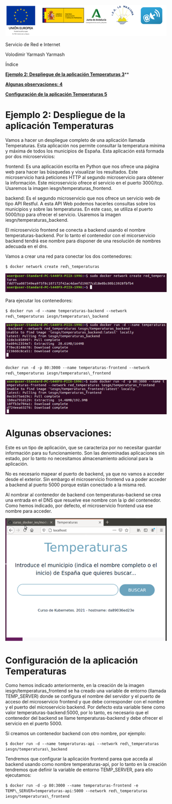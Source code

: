 ﻿![ref1]


Servicio de Red e Internet



Volodimir Yarmash Yarmash












Índice

[**Ejemplo 2: Despliegue de la aplicación Temperaturas	3**](#_ace4f1kpv0o6)**

[**Algunas observaciones:	4**](#_16pdp0v10x6)

[**Configuración de la aplicación Temperaturas	5**](#_mrxdhqea3znb)



















# <a name="_ace4f1kpv0o6"></a>Ejemplo 2: Despliegue de la aplicación Temperaturas
Vamos a hacer un despliegue completo de una aplicación llamada Temperaturas. Esta aplicación nos permite consultar la temperatura mínima y máxima de todos los municipios de España. Esta aplicación está formada por dos microservicios:

frontend: Es una aplicación escrita en Python que nos ofrece una página web para hacer las búsquedas y visualizar los resultados. Este microservicio hará peticiones HTTP al segundo microservicio para obtener la información. Este microservicio ofrece el servicio en el puerto 3000/tcp. Usaremos la imagen iesgn/temperaturas\_frontend.

backend: Es el segundo microservicio que nos ofrece un servicio web de tipo API Restful. A esta API Web podemos hacerles consultas sobre los municipios y sobre las temperaturas. En este caso, se utiliza el puerto 5000/tcp para ofrecer el servicio. Usaremos la imagen iesgn/temperaturas\_backend.

El microservicio frontend se conecta a backend usando el nombre temperaturas-backend. Por lo tanto el contenedor con el micorservicio backend tendrá ese nombre para disponer de una resolución de nombres adecuada en el dns.

Vamos a crear una red para conectar los dos contenedores:

`$ docker network create red\_temperaturas`

![](Aspose.Words.cf22fb95-c5be-4813-bf42-e194d9e5390d.002.png)

Para ejecutar los contenedores:

`$ docker run -d --name temperaturas-backend --network red\_temperaturas iesgn/temperaturas\_backend `

![](Aspose.Words.cf22fb95-c5be-4813-bf42-e194d9e5390d.003.png)

`docker run -d -p 80:3000 --name temperaturas-frontend --network red\_temperaturas iesgn/temperaturas\_frontend`

![](Aspose.Words.cf22fb95-c5be-4813-bf42-e194d9e5390d.004.png)

# <a name="_16pdp0v10x6"></a>Algunas observaciones:

Este es un tipo de aplicación, que se caracteriza por no necesitar guardar información para su funcionamiento. Son las denominadas aplicaciones sin estado, por lo tanto no necesitamos almacenamiento adicional para la aplicación.

No es necesario mapear el puerto de backend, ya que no vamos a acceder desde el exterior. Sin embargo el microservicio frontend va a poder acceder a backend al puerto 5000 porque están conectado a la misma red.

Al nombrar al contenedor de backend con temperaturas-backend se crea una entrada en el DNS que resuelve ese nombre con la ip del contenedor. Como hemos indicado, por defecto, el microservicio frontend usa ese nombre para acceder.

![](Aspose.Words.cf22fb95-c5be-4813-bf42-e194d9e5390d.005.png)
# <a name="_mrxdhqea3znb"></a>Configuración de la aplicación Temperaturas
Como hemos indicado anteriormente, en la creación de la imagen iesgn/temperaturas\_frontend se ha creado una variable de entorno (llamada TEMP\_SERVER) donde se configura el nombre del servidor y el puerto de acceso del microservicio frontend y que debe corresponder con el nombre y el puerto del microservicio backend. Por defecto esta variable tiene como valor temperaturas-backend:5000, por lo tanto, es necesario que el contenedor del backend se llame temperaturas-backend y debe ofrecer el servicio en el puerto 5000.

Si creamos un contenedor backend con otro nombre, por ejemplo:

`$ docker run -d --name temperaturas-api --network red\_temperaturas iesgn/temperaturas\_backend`

Tendremos que configurar la aplicación frontend parea que acceda al backend usando como nombre temperaturas-api, por lo tanto en la creación tendremos que definir la variable de entorno TEMP\_SERVER, para ello ejecutamos:

`$ docker run -d -p 80:3000 --name temperaturas-frontend -e TEMP\_SERVER=temperaturas-api:5000 --network red\_temperaturas iesgn/temperaturas\_frontend`


[ref1]: Aspose.Words.cf22fb95-c5be-4813-bf42-e194d9e5390d.001.png
